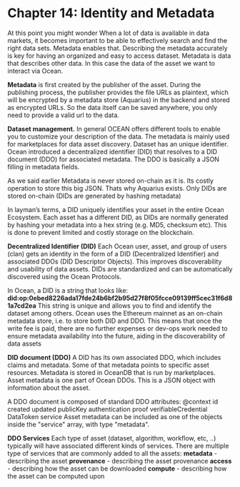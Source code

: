 # Chapter 14: Identity and Metadata

<dialog character="mantaray"> Before discovering how the ocean marketplace is populated, let’s first understand how Ocean assign every dataset a unique ID.</dialog>

At this point you might wonder When a lot of data is available in data markets, it becomes important to be able to effectively search and find the right data sets. Metadata enables that. Describing the metadata accurately is key for having an organized and easy to access dataset. Metadata is data that describes other data. In this case the data of the asset we want to interact via Ocean.

**Metadata** is first created by the publisher of the asset. During the publishing process, the publisher provides the file URLs as plaintext, which will be encrypted by a metadata store (Aquarius) in the backend and stored as encrypted URLs. So the data itself can be saved anywhere, you only need to provide a valid url to the data.

**Dataset management.** In general OCEAN offers different tools to enable you to customize your description of the data. The metadata is mainly used for marketplaces for data asset discovery. Dataset has an unique identifier. Ocean introduced a decentralized identifier (DID) that resolves to a DID document (DDO) for associated metadata. The DDO is basically a JSON ​​ filling in metadata fields.

As we said earlier Metadata is never stored on-chain as it is. Its costly operation to store this big JSON. Thats why Aquarius exists. Only DIDs are stored on-chain (DIDs are generated by hashing metadata)

In layman’s terms, a DID uniquely identifies your asset in the entire Ocean Ecosystem. Each asset has a different DID, as DIDs are normally generated by hashing your metadata into a hex string (e.g. MD5, checksum etc). This is done to prevent limited and costly storage on the blockchain.

**Decentralized Identifier (DID)**
Each Ocean user, asset, and group of users (clan) gets an identity in the form of a DID (Decentralized Identifier) and associated DDOs (DID Descriptor Objects). This improves discoverability and usability of data assets. DIDs are standardized and can be automatically discovered using the Ocean Protocols.

In Ocean, a DID is a string that looks like:
**did:op:0ebed8226ada17fde24b6bf2b95d27f8f05fcce09139ff5cec31f6d81a7cd2ea**
This string is unique and allows you to find and identify the dataset among others. Ocean uses the Ethereum mainnet as an on-chain metadata store, i.e. to store both DID and DDO. This means that once the write fee is paid, there are no further expenses or dev-ops work needed to ensure metadata availability into the future, aiding in the discoverability of data assets

**DID document (DDO)**
A DID has its own associated DDO, which includes claims and metadata. Some of that metadata points to specific asset resources. Metadata is stored in OceanDB that is run by marketplaces. Asset metadata is one part of Ocean DDOs. This is a JSON object with information about the asset.

A DDO document is composed of standard DDO attributes:
@context
id
created
updated
publicKey
authentication
proof
verifiableCredential
DataToken
service
Asset metadata can be included as one of the objects inside the "service" array, with type "metadata".

**DDO Services**
Each type of asset (dataset, algorithm, workflow, etc, ..) typically will have associated different kinds of services. There are multiple type of services that are commonly added to all the assets:
**metadata** - describing the asset
**provenance** - describing the asset provenance
**access** - describing how the asset can be downloaded
**compute** - describing how the asset can be computed upon
